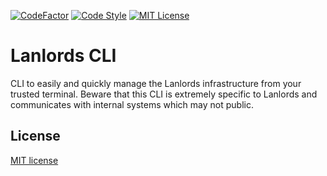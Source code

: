 [![CodeFactor](https://www.codefactor.io/repository/github/lanlords/cli/badge)](https://www.codefactor.io/repository/github/lanlords/cli)
[![Code Style](https://img.shields.io/badge/code%20style-black-000000.svg)](https://github.com/python/black)
[![MIT License](https://img.shields.io/badge/license-MIT-blue.svg)](LICENSE)

# Lanlords CLI

CLI to easily and quickly manage the Lanlords infrastructure from your trusted
terminal. Beware that this CLI is extremely specific to Lanlords and communicates
with internal systems which may not public.

## License

[MIT license](LICENSE)
